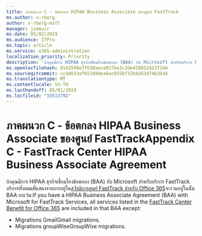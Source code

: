 ```yaml
---
title: ภาคผนวก C - ข้อตกลง HIPAA Business Associate ของศูนย์ FastTrack
ms.author: v-rberg
author: v-rberg-msft
manager: jimmuir
ms.date: 05/02/2019
ms.audience: ITPro
ms.topic: article
ms.service: o365-administration
localization_priority: Priority
description: 'ถ้าคุณมีการ HIPAA ธุรกิจเชื่อมโยงข้อตกลง (BAA) กับ Microsoft สำหรับบริการ FastTrack บริการทั้งหมดที่แสดงรายการอยู่ในสวัสดิการศูนย์ FastTrack สำหรับ Office 365 จะรวมอยู่ในนั้น BAA ยกเว้น:'
ms.openlocfilehash: 8142596e7f630aeca027be3c3de42881242373ab
ms.sourcegitcommit: ccdd833af651980ea6ac655bf32b4262474b35d4
ms.translationtype: MT
ms.contentlocale: th-TH
ms.lasthandoff: 05/01/2019
ms.locfileid: "33513792"
---
```

# <a name="appendix-c---fasttrack-center-hipaa-business-associate-agreement"></a><span data-ttu-id="b72b6-103">ภาคผนวก C - ข้อตกลง HIPAA Business Associate ของศูนย์ FastTrack</span><span class="sxs-lookup"><span data-stu-id="b72b6-103">Appendix C - FastTrack Center HIPAA Business Associate Agreement</span></span>

<span data-ttu-id="b72b6-104">ถ้าคุณมีการ HIPAA ธุรกิจเชื่อมโยงข้อตกลง (BAA) กับ Microsoft สำหรับบริการ FastTrack บริการทั้งหมดที่แสดงรายการอยู่ใน[สวัสดิการศูนย์ FastTrack สำหรับ Office 365](O365-fasttrack-benefit-for-office-365.md)จะรวมอยู่ในนั้น BAA ยกเว้น:</span><span class="sxs-lookup"><span data-stu-id="b72b6-104">If you have a HIPAA Business Associate Agreement (BAA) with Microsoft for FastTrack Services, all services listed in the [FastTrack Center Benefit for Office 365](O365-fasttrack-benefit-for-office-365.md) are included in that BAA except:</span></span> 
  
- <span data-ttu-id="b72b6-105">Migrations Gmail</span><span class="sxs-lookup"><span data-stu-id="b72b6-105">Gmail migrations.</span></span>   
- <span data-ttu-id="b72b6-106">Migrations groupWise</span><span class="sxs-lookup"><span data-stu-id="b72b6-106">GroupWise migrations.</span></span>
    

